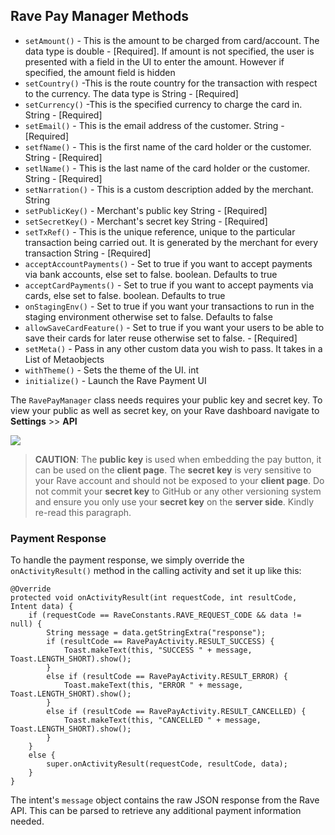 ## Rave Pay Manager Methods

- `setAmount()` - This is the amount to be charged from card/account. The data type is double - [Required]. If amount is not specified, the user is presented with a field in the UI to enter the amount. However if specified, the amount field is hidden
- `setCountry()` -This is the route country for the transaction with respect to the currency. The data type is String - [Required]
- `setCurrency()` -This is the specified currency to charge the card in. String - [Required]
- `setEmail()` - This is the email address of the customer. String - [Required]
- `setfName()` - This is the first name of the card holder or the customer. String - [Required]
- `setlName()` - This is the last name of the card holder or the customer. String - [Required]
- `setNarration()` - This is a custom description added by the merchant. String
- `setPublicKey()` - Merchant's public key String - [Required]
- `setSecretKey()` - Merchant's secret key String - [Required]
- `setTxRef()` - This is the unique reference, unique to the particular transaction being carried out. It is generated by the merchant for every transaction String - [Required]
- `acceptAccountPayments()` - Set to true if you want to accept payments via bank accounts, else set to false. boolean. Defaults to true
- `acceptCardPayments()` - Set to true if you want to accept payments via cards, else set to false. boolean. Defaults to true
- `onStagingEnv()` - Set to true if you want your transactions to run in the staging environment otherwise set to false. Defaults to false
- `allowSaveCardFeature()` - Set to true if you want your users to be able to save their cards for later reuse otherwise set to false. - [Required]
- `setMeta()` - Pass in any other custom data you wish to pass. It takes in a List of Metaobjects
- `withTheme()` - Sets the theme of the UI. int
- `initialize()` - Launch the Rave Payment UI

The `RavePayManager` class needs requires your public key and secret key. To view your public as well as secret key, on your Rave dashboard navigate to **Settings** >> **API** 

![](https://d2mxuefqeaa7sj.cloudfront.net/s_8CA58C87BD82C742CD0884051C7ADAB3BACA5DC2CB44CB404AA1A0C3C4832142_1524003443152_Screenshot+from+2018-04-17+23-16-54.png)

  > **CAUTION**: The **public key** is used when embedding the pay button, it can be used on the **client page**. The **secret key** is very sensitive to your Rave account and should not be exposed to your **client page**. Do not commit your **secret key** to GitHub or any other versioning system and ensure you only use your **secret key** on the **server side**. Kindly re-read this paragraph. 

### Payment Response

To handle the payment response, we simply override the `onActivityResult()` method in the calling activity and set it up like this:

    @Override
    protected void onActivityResult(int requestCode, int resultCode, Intent data) {
        if (requestCode == RaveConstants.RAVE_REQUEST_CODE && data != null) {
            String message = data.getStringExtra("response");
            if (resultCode == RavePayActivity.RESULT_SUCCESS) {
                Toast.makeText(this, "SUCCESS " + message, Toast.LENGTH_SHORT).show();
            }
            else if (resultCode == RavePayActivity.RESULT_ERROR) {
                Toast.makeText(this, "ERROR " + message, Toast.LENGTH_SHORT).show();
            }
            else if (resultCode == RavePayActivity.RESULT_CANCELLED) {
                Toast.makeText(this, "CANCELLED " + message, Toast.LENGTH_SHORT).show();
            }
        }
        else {
            super.onActivityResult(requestCode, resultCode, data);
        }
    }

The intent's `message` object contains the raw JSON response from the Rave API. This can be parsed to retrieve any additional payment information needed.